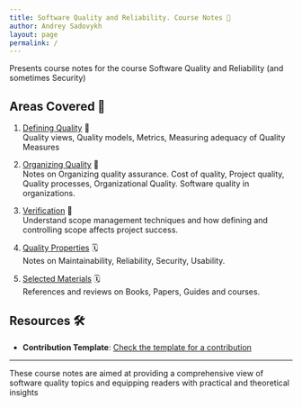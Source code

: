 ```yaml
---
title: Software Quality and Reliability. Course Notes 📘
author: Andrey Sadovykh
layout: page
permalink: /
---
```


[//]: # (**Software Quality and Realiblity. Course Notes 📘**)

Presents course notes for the course Software Quality and Reliability (and sometimes Security)

## Areas Covered 📝

1. [Defining Quality](/definition/) 👥  
   Quality views, Quality models, Metrics, Measuring adequacy of Quality Measures

2. [Organizing Quality](/organization/) 🔄  
   Notes on Organizing quality assurance. Cost of quality, Project quality, Quality processes, Organizational Quality. Software quality in organizations.

3. [Verification](/verification/) 📏  
   Understand scope management techniques and how defining and controlling scope affects project success.

4. [Quality Properties](/properties/) 🗓️  
   Notes on Maintainability, Reliability, Security, Usability.

4. [Selected Materials](/material/) 🗓️  
   References and reviews on Books, Papers, Guides and courses.

## Resources 🛠️

* **Contribution Template**: [Check the template for a contribution](/template/)

---

These course notes are aimed at providing a comprehensive view of software quality topics and equipping readers with practical and theoretical insights
